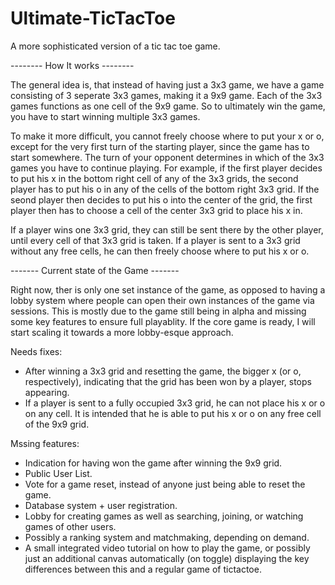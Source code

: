Ultimate-TicTacToe
==================

A more sophisticated version of a tic tac toe game.

 -------- How It works --------

The general idea is, that instead of having just a 3x3 game, we have a game consisting of 3 seperate 3x3 games, making it a 9x9 game. Each of the 3x3 games functions as one cell of the 9x9 game. So to ultimately win the game, you have to start winning multiple 3x3 games.

To make it more difficult, you cannot freely choose where to put your x or o, except for the very first turn of the starting player, since the game has to start somewhere. The turn of your opponent determines in which of the 3x3 games you have to continue playing. 
For example, if the first player decides to put his x in the bottom right cell of any of the 3x3 grids, the second player has to put his o in any of the cells of the bottom right 3x3 grid. If the seond player then decides to put his o into the center of the grid, the first player then has to choose a cell of the center 3x3 grid to place his x in.

If a player wins one 3x3 grid, they can still be sent there by the other player, until every cell of that 3x3 grid is taken. If a player is sent to a 3x3 grid without any free cells, he can then freely choose where to put his x or o.



 ------- Current state of the Game -------
 
Right now, ther is only one set instance of the game, as opposed to having a lobby system where people can open their own instances of the game via sessions. This is mostly due to the game still being in alpha and missing some key features to ensure full playablity. If the core game is ready, I will start scaling it towards a more lobby-esque approach.



Needs fixes:
 - After winning a 3x3 grid and resetting the game, the bigger x (or o, respectively), indicating that the grid has been won   by a player, stops appearing.
 - If a player is sent to a fully occupied 3x3 grid, he can not place his x or o on any cell. It is intended that he is able   to put his x or o on any free cell of the 9x9 grid.
 
Mssing features:
 - Indication for having won the game after winning the 9x9 grid.
 - Public User List.
 - Vote for a game reset, instead of anyone just being able to reset the game.
 - Database system + user registration.
 - Lobby for creating games as well as searching, joining, or watching games of other users.
 - Possibly a ranking system and matchmaking, depending on demand.
 - A small integrated video tutorial on how to play the game, or possibly just an additional canvas automatically (on toggle) displaying the key differences between this and a regular game of tictactoe.
 

 
